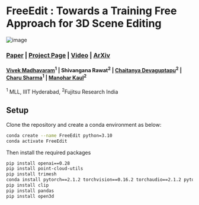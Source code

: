 # FreeEdit : Towards a Training Free Approach for 3D Scene Editing


![image](https://github.com/user-attachments/assets/4fbb1afe-d964-4ae1-b15c-bc95d72cf1ad)

<p style="text-align: center;">

### [Paper](https://openaccess.thecvf.com/content/WACV2025/papers/Madhavaram_Towards_a_Training_Free_Approach_for_3D_Scene_Editing_WACV_2025_paper.pdf) | [Project Page](https://vivekmadhavaram.github.io/FreeEdit_page/) | [Video](https://www.youtube.com/watch?v=hmpQZUqD2tA) | [ArXiv](https://arxiv.org/abs/2412.12766)

#### [Vivek Madhavaram](https://vivekmadhavaram.github.io/vivek_page/)<sup>1</sup> | Shivangana Rawat<sup>2</sup> | [Chaitanya Devaguptapu](https://chaitanya.one/)<sup>2</sup> | [Charu Sharma](https://charusharma.org/)<sup>1</sup> | [Manohar Kaul](https://scholar.google.dk/citations?user=jNroyK4AAAAJ&hl=en)<sup>2</sup>

<sup>1</sup> MLL, IIIT Hyderabad, <sup>2</sup>Fujitsu Research India

</p>

## Setup 
Clone the repository and create a conda environment as below:

```bash
conda create --name FreeEdit python=3.10
conda activate FreeEdit
```
Then install the required packages

```bash
pip install openai==0.28
pip install point-cloud-utils
pip install trimesh
conda install pytorch==2.1.2 torchvision==0.16.2 torchaudio==2.1.2 pytorch-cuda=11.8 -c pytorch -c nvidia
pip install clip
pip install pandas
pip install open3d
```






